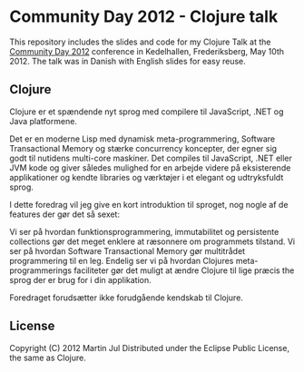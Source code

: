 # Community Day 2012 - Clojure talk

This repository includes the slides and code for my Clojure Talk at the [Community Day 2012](http://communityday.dk) conference in Kedelhallen, Frederiksberg, May 10th 2012.
The talk was in Danish with English slides for easy reuse.

## Clojure

Clojure er et spændende nyt sprog med compilere til JavaScript, .NET og Java platformene.

Det er en moderne Lisp med dynamisk meta-programmering, Software Transactional Memory og stærke concurrency koncepter, der egner sig godt til nutidens multi-core maskiner. Det compiles til JavaScript, .NET eller JVM kode og giver således mulighed for en arbejde videre på eksisterende applikationer og kendte libraries og værktøjer i et elegant og udtryksfuldt sprog.

I dette foredrag vil jeg give en kort introduktion til sproget, nog nogle af de features der gør det så sexet:

Vi ser på hvordan funktionsprogrammering, immutabilitet og persistente collections gør det meget enklere at ræsonnere om programmets tilstand. Vi ser på hvordan Software Transactional Memory gør multitrådet programmering til en leg. Endelig ser vi på hvordan Clojures meta-programmerings faciliteter gør det muligt at ændre Clojure til lige præcis the sprog der er brug for i din applikation.

Foredraget forudsætter ikke forudgående kendskab til Clojure.

## License

Copyright (C) 2012 Martin Jul
Distributed under the Eclipse Public License, the same as Clojure.
